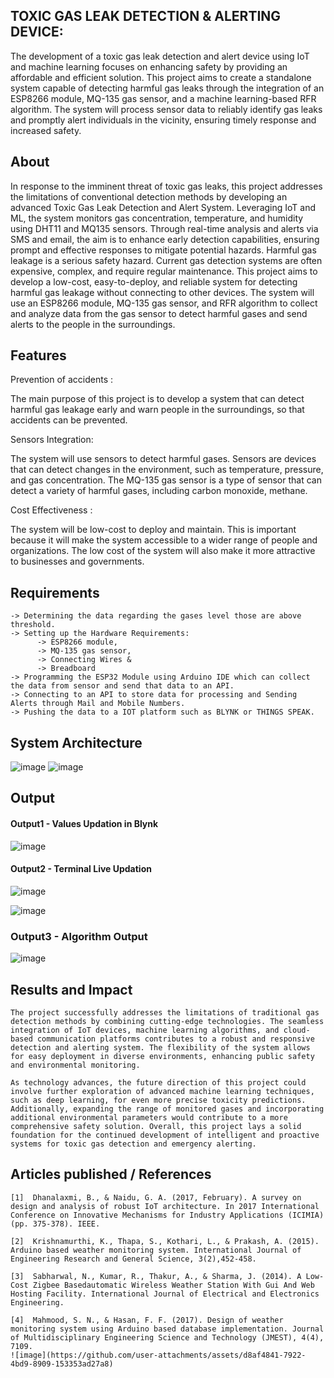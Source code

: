 ## TOXIC GAS LEAK DETECTION & ALERTING DEVICE: 
The development of a toxic gas leak detection and alert device using IoT and machine learning focuses on enhancing safety by providing an affordable and efficient solution. This project aims to create a standalone system capable of detecting harmful gas leaks through the integration of an ESP8266 module, MQ-135 gas sensor, and a machine learning-based RFR algorithm. The system will process sensor data to reliably identify gas leaks and promptly alert individuals in the vicinity, ensuring timely response and increased safety.

## About
<!--Detailed Description about the project-->

In response to the imminent threat of toxic gas leaks, this project addresses the limitations of conventional detection methods by developing an advanced Toxic Gas Leak Detection and Alert System. Leveraging IoT and ML, the system monitors gas concentration, temperature, and humidity using DHT11 and MQ135 sensors. Through real-time analysis and alerts via SMS and email, the aim is to enhance early detection capabilities, ensuring prompt and effective responses to mitigate potential hazards. Harmful gas leakage is a serious safety hazard. Current gas detection systems are often expensive, complex, and require regular maintenance. This project aims to develop a low-cost, easy-to-deploy, and reliable system for detecting harmful gas leakage without connecting to other devices. The system will use an ESP8266 module, MQ-135 gas sensor, and RFR algorithm to collect and analyze data from the gas sensor to detect harmful gases and send alerts to the people in the surroundings.

## Features
<!--List the features of the project as shown below-->

Prevention of accidents : 

The main purpose of this project is to develop a system that can detect harmful gas leakage early and warn people in the surroundings, so that accidents can be prevented. 

Sensors Integration:

The system will use sensors to detect harmful gases. Sensors are devices that can detect changes in the environment, such as temperature, pressure, and gas concentration. The MQ-135 gas sensor is a type of sensor that can detect a variety of harmful gases, including carbon monoxide, methane.

Cost Effectiveness :

The system will be low-cost to deploy and maintain. This is important because it will make the system accessible to a wider range of people and organizations. The low cost of the system will also make it more attractive to businesses and governments.

## Requirements
<!--List the requirements of the project as shown below-->
```
-> Determining the data regarding the gases level those are above threshold.
-> Setting up the Hardware Requirements:
      -> ESP8266 module,
      -> MQ-135 gas sensor,
      -> Connecting Wires &
      -> Breadboard  
-> Programming the ESP32 Module using Arduino IDE which can collect the data from sensor and send that data to an API.
-> Connecting to an API to store data for processing and Sending Alerts through Mail and Mobile Numbers.
-> Pushing the data to a IOT platform such as BLYNK or THINGS SPEAK.

```

## System Architecture
<!--Embed the system architecture diagram as shown below-->
![image](https://github.com/user-attachments/assets/7f5d27bc-72fd-4bc3-a8e4-fa8e63c985fb)
![image](https://github.com/user-attachments/assets/c56a398e-ab4a-4a90-9b4a-f93d63774a33)


## Output

<!--Embed the Output picture at respective places as shown below as shown below-->
#### Output1 - Values Updation in Blynk
![image](https://github.com/user-attachments/assets/4f5e9fd4-d746-4ad7-bf43-8b8eb25bd1c1)


#### Output2 - Terminal Live Updation
![image](https://github.com/user-attachments/assets/1ea63ea6-f675-449a-9b8e-d7a4ce1e855f)

![image](https://github.com/user-attachments/assets/62fbfea7-0f18-4871-a9ea-75c4eda2c147)

### Output3 - Algorithm Output
![image](https://github.com/user-attachments/assets/5885abae-f99c-420d-943b-a2079b12bddc)

## Results and Impact
<!--Give the results and impact as shown below-->
	The project successfully addresses the limitations of traditional gas detection methods by combining cutting-edge technologies. The seamless integration of IoT devices, machine learning algorithms, and cloud-based communication platforms contributes to a robust and responsive detection and alerting system. The flexibility of the system allows for easy deployment in diverse environments, enhancing public safety and environmental monitoring. 

	As technology advances, the future direction of this project could involve further exploration of advanced machine learning techniques, such as deep learning, for even more precise toxicity predictions. Additionally, expanding the range of monitored gases and incorporating additional environmental parameters would contribute to a more comprehensive safety solution. Overall, this project lays a solid foundation for the continued development of intelligent and proactive systems for toxic gas detection and emergency alerting. 


## Articles published / References
```
[1]  Dhanalaxmi, B., & Naidu, G. A. (2017, February). A survey on design and analysis of robust IoT architecture. In 2017 International Conference on Innovative Mechanisms for Industry Applications (ICIMIA) (pp. 375-378). IEEE.
 
[2]  Krishnamurthi, K., Thapa, S., Kothari, L., & Prakash, A. (2015). Arduino based weather monitoring system. International Journal of Engineering Research and General Science, 3(2),452-458. 

[3]  Sabharwal, N., Kumar, R., Thakur, A., & Sharma, J. (2014). A Low-Cost Zigbee Basedautomatic Wireless Weather Station With Gui And Web Hosting Facility. International Journal of Electrical and Electronics Engineering.
 
[4]  Mahmood, S. N., & Hasan, F. F. (2017). Design of weather monitoring system using Arduino based database implementation. Journal of Multidisciplinary Engineering Science and Technology (JMEST), 4(4), 7109. 
![image](https://github.com/user-attachments/assets/d8af4841-7922-4bd9-8909-153353ad27a8)
```



